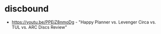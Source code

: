 # discbound

- https://youtu.be/PPEjZ8nmoDg - "Happy Planner vs. Levenger Circa vs. TUL vs. ARC Discs Review"
